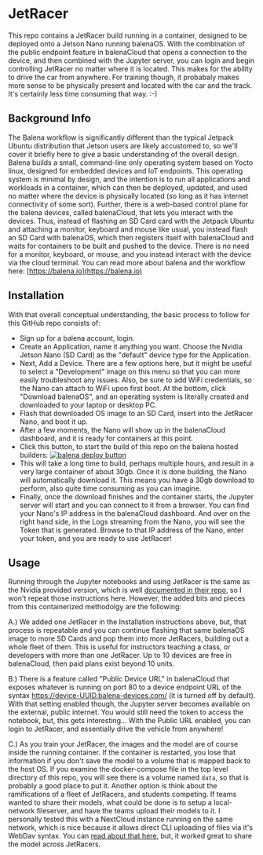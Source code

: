 # JetRacer
This repo contains a JetRacer build running in a container, designed to be deployed onto a Jetson Nano running balenaOS.  With the combination of the public endpoint feature in balenaCloud that opens a connection to the device, and then combined with the Jupyter server, you can login and begin controlling JetRacer no matter where it is located.  This makes for the ability to drive the car from anywhere.  For training though, it probabaly makes more sense to be physically present and located with the car and the track.  It's certainly less time consuming that way.  :-)

## Background Info
The Balena workflow is significantly different than the typical Jetpack Ubuntu distribution that Jetson users are likely accustomed to, so we'll cover it briefly here to give a basic understanding of the overall design.  Balena builds a small, command-line only operating system based on Yocto linux, designed for embedded devices and IoT endpoints.  This operating system is minimal by design, and the intention is to run all applications and workloads in a container, which can then be deployed, updated, and used no matter where the device is physically located (so long as it has internet connectivity of some sort).  Further, there is a web-based control plane for the balena devices, called balenaCloud, that lets you interact with the devices.  Thus, instead of flashing an SD Card card with the Jetpack Ubuntu and attaching a monitor, keyboard and mouse like usual, you instead flash an SD Card with balenaOS, which then registers itself with balenaCloud and waits for containers to be built and pushed to the device.  There is no need for a monitor, keyboard, or mouse, and you instead interact with the device via the cloud terminal.  You can read more about balena and the workflow here:  [https://balena.io](https://balena.io)

## Installation

With that overall conceptual understanding, the basic process to follow for this GitHub repo consists of:

 - Sign up for a balena account, login.
 - Create an Application, name it anything you want.  Choose the Nvidia Jetson Nano (SD Card) as the "default" device type for the Application.
 - Next, Add a Device.  There are a few options here, but it might be useful to select a "Development" image on this menu so that you can more easily troubleshoot any issues.  Also, be sure to add WiFi credentials, so the Nano can attach to WiFi upon first boot.  At the bottom, click "Download balenaOS", and an operating system is literally created and downloaded to your laptop or desktop PC.
 - Flash that downloaded OS image to an SD Card, insert into the JetRacer Nano, and boot it up.
 - After a few moments, the Nano will show up in the balenaCloud dashboard, and it is ready for containers at this point.
 - Click this button, to start the build of this repo on the balena hosted builders:
[![balena deploy button](https://www.balena.io/deploy.png)](https://dashboard.balena-cloud.com/deploy?repoUrl=https://github.com/dtischler/jetracer)
 - This will take a long time to build, perhaps multiple hours, and result in a very large container of about 30gb.  Once it is done building, the Nano will automatically download it.  This means you have a 30gb download to perform, also quite time consuming as you can imagine.
 - Finally, once the download finishes and the container starts, the Jupyter server will start and you can connect to it from a browser.  You can find your Nano's IP address in the balenaCloud dashboard.  And over on the right hand side, in the Logs streaming from the Nano, you will see the Token that is generated.  Browse to that IP address of the Nano, enter your token, and you are ready to use JetRacer!

## Usage

Running through the Jupyter notebooks and using JetRacer is the same as the Nvidia provided version, which is well [documented in their repo](https://github.com/NVIDIA-AI-IOT/jetracer), so I won't repeat those instructions here.  However, the added bits and pieces from this containerized methodolgy are the following:

A.) We added one JetRacer in the Installation instructions above, but, that process is repeatable and you can continue flashing that same balenaOS image to more SD Cards and pop them into more JetRacers, building out a whole fleet of them.  This is useful for instructors teaching a class, or developers with more than one JetRacer.  Up to 10 devices are free in balenaCloud, then paid plans exist beyond 10 units.

B.) There is a feature called "Public Device URL" in balenaCloud that exposes whatever is running on port 80 to a device endpoint URL of the syntax https://device-UUID.balena-devices.com/ (it is turned off by default). With that setting enabled though, the Jupyter server becomes available on the external, public internet.  You would still need the token to access the notebook, but, this gets interesting...  With the Public URL enabled, you can login to JetRacer, and essentially drive the vehicle from anywhere!

C.) As you train your JetRacer, the images and the model are of course inside the running container.  If the container is restarted, you lose that information if you don't save the model to a volume that is mapped back to the host OS.  If you examine the docker-compose file in the top level directory of this repo, you will see there is a volume named `data`, so that is probably a good place to put it.  Another option is think about the ramifications of a fleet of JetRacers, and students competing.  If teams wanted to share their models, what could be done is to setup a local-network fileserver, and have the teams upload their models to it.  I personally tested this with a NextCloud instance running on the same network, which is nice because it allows direct CLI uploading of files via it's WebDav syntax.  You can [read about that here](https://docs.nextcloud.com/server/10/user_manual/files/access_webdav.html#accessing-nextcloud-files-using-webdav), but, it worked great to share the model across JetRacers.





